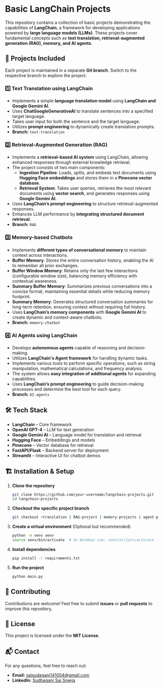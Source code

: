 # Basic LangChain Projects

This repository contains a collection of basic projects demonstrating the capabilities of **LangChain**, a framework for developing applications powered by **large language models (LLMs)**. These projects cover fundamental concepts such as **text translation, retrieval-augmented generation (RAG), memory, and AI agents**.

## 🚀 Projects Included

Each project is maintained in a separate **Git branch**. Switch to the respective branch to explore the project.

### 1️⃣ **Text Translation using LangChain**
- Implements a simple **language translation model** using **LangChain and Google Gemini AI**.
- Uses **ChatGoogleGenerativeAI** to translate sentences into a specified target language.
- Takes user input for both the sentence and the target language.
- Utilizes **prompt engineering** to dynamically create translation prompts.
- **Branch:** `text-translation`

### 2️⃣ **Retrieval-Augmented Generation (RAG)**
- Implements a **retrieval-based AI system** using LangChain, allowing enhanced responses through external knowledge retrieval.
- The project consists of two main components:
  - **Ingestion Pipeline**: Loads, splits, and embeds text documents using **Hugging Face embeddings** and stores them in a **Pinecone vector database**.
  - **Retrieval System**: Takes user queries, retrieves the most relevant documents using **vector search**, and generates responses using **Google Gemini AI**.
- Uses **LangChain’s prompt engineering** to structure retrieval-augmented responses.
- Enhances LLM performance by **integrating structured document retrieval**.
- **Branch:** `RAG`

### 3️⃣ **Memory-based Chatbots**
- Implements **different types of conversational memory** to maintain context across interactions.
- **Buffer Memory**: Stores the entire conversation history, enabling the AI to remember all prior exchanges.
- **Buffer Window Memory**: Retains only the last few interactions (configurable window size), balancing memory efficiency with contextual awareness.
- **Summary Buffer Memory**: Summarizes previous conversations into a concise format, maintaining essential details while reducing memory footprint.
- **Summary Memory**: Generates structured conversation summaries for long-term retention, ensuring context without requiring full history.
- Uses **LangChain’s memory components** with **Google Gemini AI** to create dynamic and context-aware chatbots.
- **Branch:** `memory-chatbot`

### 4️⃣ **AI Agents using LangChain**
- Develops **autonomous agents** capable of reasoning and decision-making.
- Utilizes **LangChain's Agent framework** for handling dynamic tasks.
- Implements various tools to perform specific operations, such as string manipulation, mathematical calculations, and frequency analysis.
- The system allows **easy integration of additional agents** for expanding capabilities.
- Uses **LangChain’s prompt engineering** to guide decision-making processes and determine the best tool for each query.
- **Branch:** `AI-agents`

## 🛠️ Tech Stack
- **LangChain** – Core framework
- **OpenAI GPT-4** – LLM for text generation
- **Google Gemini AI** – Language model for translation and retrieval
- **Hugging Face** – Embeddings and models
- **Pinecone** – Vector database for retrieval
- **FastAPI/Flask** – Backend server for deployment
- **Streamlit** – Interactive UI for chatbot demos

## 🏗️ Installation & Setup
1. **Clone the repository**
   ```bash
   git clone https://github.com/your-username/langchain-projects.git
   cd langchain-projects
   ```
2. **Checkout the specific project branch**
   ```bash
   git checkout <translation | RAG-project | memory-projects | agent-project>
   ```
3. **Create a virtual environment** (Optional but recommended)
   ```bash
   python -m venv venv
   source venv/bin/activate  # On Windows use: venv\Scripts\activate
   ```
4. **Install dependencies**
   ```bash
   pip install -r requirements.txt
   ```
5. **Run the project**
   ```bash
   python main.py
   ```

## 🤝 Contributing
Contributions are welcome! Feel free to submit **issues** or **pull requests** to improve this repository.

## 📜 License
This project is licensed under the **MIT License**.

## 📬 Contact
For any questions, feel free to reach out:
- **Email:** saisudagani141004@gmail.com
- **LinkedIn:** [Sudhagani Sai Sreeja](https://linkedin.com/in/sudhagani-sai-sreeja-88139a259)
